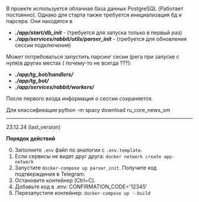 В проекте используется облачная база данных PostgreSQL (Работает постоянно). 
Однако для старта также требуется инициализация бд и парсера.
Они находятся в   

- __*./app/start/db_init*__ - (требуется для запуска только в первый раз)
- __*./app/services/rabbit/utils/parser_init*__ - (требуется для обновления сессии подключения)


Может потребоваться запустить парсинг сесии (рега при запуске с нуля)в других местах ( почему-то не всегда ???):
- __*./app/tg_bot/handlers/*__
- __*./app/tg_bot/*__
- __*./app/services/rabbit/workers/*__ 

После первого входа информация о сессии сохраняется.

Для классификации
python -m spacy download ru_core_news_sm







---
23.12.24 (last_version)

**Порядок действий**

0. Заполните `.env` файл по аналогии с `.env.template`.  
1. Если сервисы не видят друг друга: `docker network create app-network`
1. Запустите ` docker-compose up parser_init `. Получите код подтверждения в Telegram.
2. Остановите контейнер (Ctrl+C).
3. Добавьте код в .env:
CONFIRMATION_CODE='12345'
4. Перезапустите контейнер:
`docker-compose up --build`
